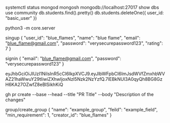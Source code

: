 systemctl status mongod
mongosh mongodb://localhost:27017
show dbs
use community
db.students.find().pretty()
db.students.deleteOne({ user_id: "basic_user" })

python3 -m core.server

singup
{ 
    "user_id": "blue_flames", 
    "name": "blue flame", 
    "email": "blue_flame@gmail.com", 
    "password": "verysecurepassword123",
    "rating": 7 
}

signin
{
  "email": "blue_flame@gmail.com",
  "password": "verysecurepassword123"
}


eyJhbGciOiJIUzI1NiIsInR5cCI6IkpXVCJ9.eyJlbWFpbCI6ImJsdWVfZmxhbWVAZ21haWwuY29tIiwiZXhwIjoxNzI5Nzk2NzYzfQ.7IEBkNUl3A0qyQh8BG8GzH6KA27OZwfZ8eBISikhKiQ

gh pr create --base <base-branch> --head <branch-name> --title "PR Title" --body "Description of the changes"

group/create_group
{
    "name": "example_group",
    "feild": "example_field",
    "min_requirement": 1,
    "creator_id": "blue_flames"
}